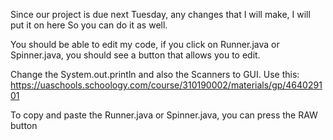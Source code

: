 Since our project is due next Tuesday, any changes that I will make, I will put it on here So you can do it as well.

You should be able to edit my code, if you click on Runner.java or Spinner.java, you should see a button that allows you to edit.

Change the System.out.println and also the Scanners to GUI. 
Use this: https://uaschools.schoology.com/course/310190002/materials/gp/464029101

To copy and paste the Runner.java or Spinner.java, you can press the RAW button 
